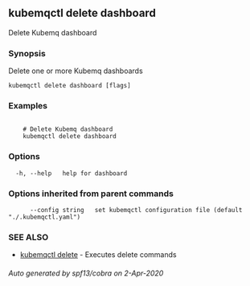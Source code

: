 ## kubemqctl delete dashboard

Delete Kubemq dashboard

### Synopsis

Delete one or more Kubemq dashboards

```
kubemqctl delete dashboard [flags]
```

### Examples

```

 	# Delete Kubemq dashboard
	kubemqctl delete dashboard

```

### Options

```
  -h, --help   help for dashboard
```

### Options inherited from parent commands

```
      --config string   set kubemqctl configuration file (default "./.kubemqctl.yaml")
```

### SEE ALSO

* [kubemqctl delete](kubemqctl_delete.md)	 - Executes delete commands

###### Auto generated by spf13/cobra on 2-Apr-2020
